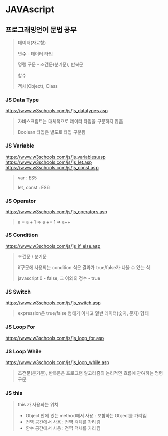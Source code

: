 # JAVAscript

## 프로그래밍언어 문법 공부

> 데이터(자료형)
>
> 변수 - 데이터 타입
>
> 명령 구문 - 조건문(분기문), 반복문
>
> 함수
>
> 객체(Object), Class

### JS Data Type

https://www.w3schools.com/js/js_datatypes.asp

> 자바스크립트는 대체적으로 데이터 타입을 구분하지 않음
>
> Boolean 타입은 별도로 타입 구분됨

### JS Variable

https://www.w3schools.com/js/js_variables.asp
https://www.w3schools.com/js/js_let.asp
https://www.w3schools.com/js/js_const.asp

> var : ES5
>
> let, const : ES6

### JS Operator

https://www.w3schools.com/js/js_operators.asp

> a = a + 1
> => a += 1
> => a++

### JS Condition

https://www.w3schools.com/js/js_if_else.asp

> 조건문 / 분기문
>
> if구문에 사용되는 condition 식은 결과가 true/false가 나올 수 있는 식
>
> javascript 0 - false, 그 이외의 정수 - true

### JS Switch

https://www.w3schools.com/js/js_switch.asp

> expression은 true/false 형태가 아니고 일반 데이터(숫자, 문자) 형태

### JS Loop For

https://www.w3schools.com/js/js_loop_for.asp

### JS Loop While

https://www.w3schools.com/js/js_loop_while.asp

> 조건문(분기문), 반복문은 프로그램 알고리즘의 논리적인 흐름에 관여하는 명령구문

### JS this

> this 가 사용되는 위치
>
> - Object 안에 있는 method에서 사용 : 포함하는 Object를 가리킴
> - 전역 공간에서 사용 : 전역 객체를 가리킴
> - 함수 공간에서 사용 : 전역 객체를 가리킴
